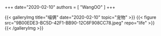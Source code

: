 +++
date="2020-02-10"
authors = [
    "WangOO"
]
+++

{{< galleryImg title="喵俩" date="2020-02-10" topic="宠物" >}}
    {{< figure src="9B00EDE3-BC5D-42F1-BB90-12C6F908CC78.jpeg" repo="life" >}}
{{< /galleryImg >}}
